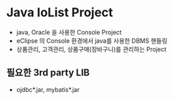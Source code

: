 # Java IoList Project
- java, Oracle 을 사용한 Console Project
- eClipse 의 Console 환경에서 java를 사용한 DBMS 핸들링
- 상품관리, 고객관리, 상품구매(장바구니)를 관리하는 Project

## 필요한 3rd party LIB
- ojdbc*.jar, mybatis*.jar
